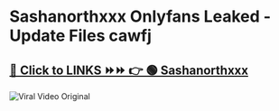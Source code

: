 
 # Sashanorthxxx Onlyfans Leaked - Update Files cawfj

## <h2><a href="https://clipsfans.com/Sashanorthxxx&ref=git">🔗 Click to LINKS ⏩⏩ 👉 🟢 Sashanorthxxx </a></h2>

<a href="https://clipsfans.com/Sashanorthxxx&ref=git" rel="nofollow" data-target="animated-image.originalLink"><img src="https://i.ibb.co.com/xMMVF88/686577567.gif" alt="Viral Video Original" style="max-width: 100%; display: inline-block;" data-target="animated-image.originalImage"></a>

